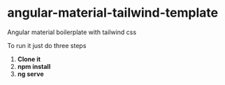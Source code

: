 # angular-material-tailwind-template
Angular material boilerplate with tailwind css

To run it just do three steps
1. <b>Clone it</b>
2. <b>npm install</b>
3. <b>ng serve</b>
